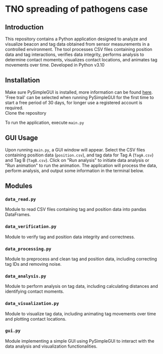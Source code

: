 # TNO spreading of pathogens case

## Introduction
This repository contains a Python application designed to analyze and visualize beacon and tag data obtained from sensor measurements in a controlled environment. The tool processes CSV files containing position data and tag interactions, verifies data integrity, performs analysis to determine contact moments, visualizes contact locations, and animates tag movements over time.
Developed in Python v3.10

## Installation
Make sure PySimpleGUI is installed, more information can be found [here](https://pysimplegui.com/).
'Free trail' can be selected when running PySimpleGUI for the first time to start a free period of 30 days, for longer use a registered account is required.  
Clone the repository

To run the application, execute `main.py`

## GUI Usage
Upon running `main.py`, a GUI window will appear.
Select the CSV files containing position data (`position.csv`), and tag data for Tag A (`TagA.csv`) and Tag B (`TagB.csv`).
Click on "Run analysis" to initiate data analysis or "Run animation" to run the animation.
The application will process the data, perform analysis, and output some information in the terminal below.

## Modules

### `data_read.py`
Module to read CSV files containing tag and position data into pandas DataFrames.

### `data_verification.py`
Module to verify tag and position data integrity and correctness.

### `data_processing.py`
Module to preprocess and clean tag and position data, including correcting tag IDs and removing noise.

### `data_analysis.py`
Module to perform analysis on tag data, including calculating distances and identifying contact moments.

### `data_visualization.py`
Module to visualize tag data, including animating tag movements over time and plotting contact locations.

### `gui.py`
Module implementing a simple GUI using PySimpleGUI to interact with the data analysis and visualization functionalities.
